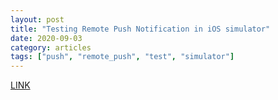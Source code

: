 ```yaml
---
layout: post
title: "Testing Remote Push Notification in iOS simulator"
date: 2020-09-03
category: articles
tags: ["push", "remote_push", "test", "simulator"]
---
```

[LINK](https://sarunw.com/posts/testing-remote-push-notification-in-ios-simulator/)